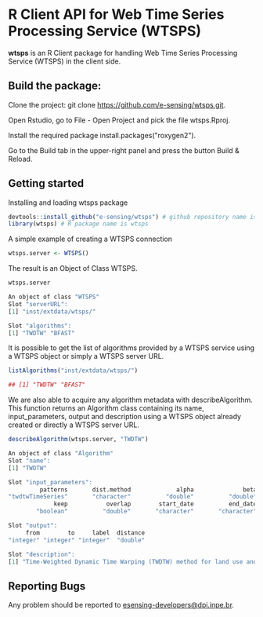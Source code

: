 # R Client API for Web Time Series Processing Service (WTSPS)

**wtsps** is an R Client package for handling Web Time Series Processing Service (WTSPS) in the client side.

## Build the package:

Clone the project: git clone https://github.com/e-sensing/wtsps.git.

Open Rstudio, go to File - Open Project and pick the file wtsps.Rproj.

Install the required package install.packages("roxygen2").

Go to the Build tab in the upper-right panel and press the button Build & Reload. 

## Getting started

Installing and loading wtsps package

``` r
devtools::install_github("e-sensing/wtsps") # github repository name is wtsps
library(wtsps) # R package name is wtsps
```

A simple example of creating a WTSPS connection

``` r 
wtsps.server <- WTSPS()
```

The result is an Object of Class WTSPS. 

``` r
wtsps.server
```

``` r
An object of class "WTSPS"
Slot "serverURL":
[1] "inst/extdata/wtsps/"

Slot "algorithms":
[1] "TWDTW" "BFAST"
```

It is possible to get the list of algorithms provided by a WTSPS service using a WTSPS object or simply a WTSPS server URL.

``` r
listAlgorithms("inst/extdata/wtsps/")
```

``` r
## [1] "TWDTW" "BFAST"
```

We are also able to acquire any algorithm metadata with describeAlgorithm. This function returns an Algorithm class containing its name, input_parameters, output and description using a WTSPS object already created or directly a WTSPS server URL. 

```r
describeAlgorithm(wtsps.server, "TWDTW")
```
``` r
An object of class "Algorithm"
Slot "name":
[1] "TWDTW"

Slot "input_parameters":
         patterns       dist.method             alpha              beta             theta          interval              span 
"twdtwTimeSeries"       "character"          "double"          "double"          "double"       "character"         "integer" 
             keep           overlap        start_date          end_date 
        "boolean"          "double"       "character"       "character" 

Slot "output":
     from        to     label  distance 
"integer" "integer" "integer"  "double" 

Slot "description":
[1] "Time-Weighted Dynamic Time Warping (TWDTW) method for land use and land cover mapping using satellite image time series."
```

## Reporting Bugs

Any problem should be reported to esensing-developers@dpi.inpe.br.
